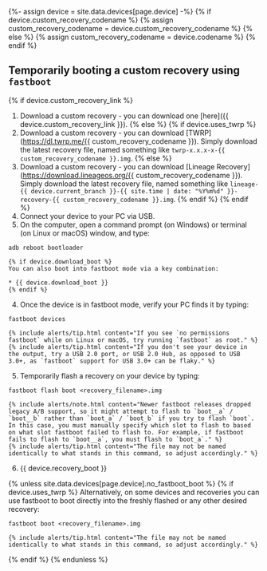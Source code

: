 {%- assign device = site.data.devices[page.device] -%}
{% if device.custom_recovery_codename %}
{% assign custom_recovery_codename = device.custom_recovery_codename %}
{% else %}
{% assign custom_recovery_codename = device.codename %}
{% endif %}

## Temporarily booting a custom recovery using `fastboot`

{% if device.custom_recovery_link %}
1. Download a custom recovery - you can download one [here]({{ device.custom_recovery_link }}).
{% else %}
{% if device.uses_twrp %}
1. Download a custom recovery - you can download [TWRP](https://dl.twrp.me/{{ custom_recovery_codename }}). Simply download the latest recovery file, named something like `twrp-x.x.x-x-{{ custom_recovery_codename }}.img`.
{% else %}
1. Download a custom recovery - you can download [Lineage Recovery](https://download.lineageos.org/{{ custom_recovery_codename }}). Simply download the latest recovery file, named something like `lineage-{{ device.current_branch }}-{{ site.time | date: "%Y%m%d" }}-recovery-{{ custom_recovery_codename }}.img`.
{% endif %}
{% endif %}
2. Connect your device to your PC via USB.
3. On the computer, open a command prompt (on Windows) or terminal (on Linux or macOS) window, and type:
```
adb reboot bootloader
```
    {% if device.download_boot %}
    You can also boot into fastboot mode via a key combination:

    * {{ device.download_boot }}
    {% endif %}
4. Once the device is in fastboot mode, verify your PC finds it by typing:
```
fastboot devices
```
    {% include alerts/tip.html content="If you see `no permissions fastboot` while on Linux or macOS, try running `fastboot` as root." %}
    {% include alerts/tip.html content="If you don't see your device in the output, try a USB 2.0 port, or USB 2.0 Hub, as opposed to USB 3.0+, as `fastboot` support for USB 3.0+ can be flaky." %}

5. Temporarily flash a recovery on your device by typing:
```
fastboot flash boot <recovery_filename>.img
```
    {% include alerts/note.html content="Newer fastboot releases dropped legacy A/B support, so it might attempt to flash to `boot__a` / `boot__b` rather than `boot_a` / `boot_b` if you try to flash `boot`. In this case, you must manually specify which slot to flash to based on what slot fastboot failed to flash to. For example, if fastboot fails to flash to `boot__a`, you must flash to `boot_a`." %}
    {% include alerts/tip.html content="The file may not be named identically to what stands in this command, so adjust accordingly." %}
6. {{ device.recovery_boot }}

{% unless site.data.devices[page.device].no_fastboot_boot %}
{% if device.uses_twrp %}
    Alternatively, on some devices and recoveries you can use fastboot to boot directly into the freshly flashed or any other desired recovery:
```
fastboot boot <recovery_filename>.img
```
    {% include alerts/tip.html content="The file may not be named identically to what stands in this command, so adjust accordingly." %}
{% endif %}
{% endunless %}
